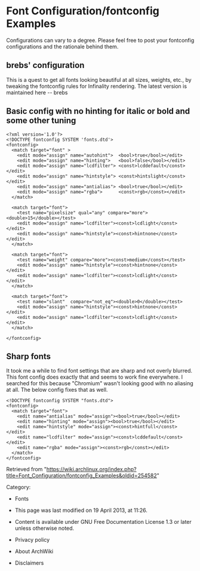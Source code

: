 Font Configuration/fontconfig Examples
======================================

Configurations can vary to a degree. Please feel free to post your
fontconfig configurations and the rationale behind them.

brebs' configuration
--------------------

This is a quest to get all fonts looking beautiful at all sizes,
weights, etc., by tweaking the fontconfig rules for Infinality
rendering. The latest version is maintained here -- brebs

Basic config with no hinting for italic or bold and some other tuning
---------------------------------------------------------------------

    <?xml version='1.0'?>
    <!DOCTYPE fontconfig SYSTEM 'fonts.dtd'>
    <fontconfig>
      <match target="font" >
        <edit mode="assign" name="autohint">  <bool>true</bool></edit>
        <edit mode="assign" name="hinting">	  <bool>false</bool></edit>
        <edit mode="assign" name="lcdfilter"> <const>lcddefault</const></edit>
        <edit mode="assign" name="hintstyle"> <const>hintslight</const></edit>
        <edit mode="assign" name="antialias"> <bool>true</bool></edit>
        <edit mode="assign" name="rgba">      <const>rgb</const></edit>
      </match>

      <match target="font">
        <test name="pixelsize" qual="any" compare="more"><double>15</double></test>
        <edit mode="assign" name="lcdfilter"><const>lcdlight</const></edit>
        <edit mode="assign" name="hintstyle"><const>hintnone</const></edit>
      </match>

      <match target="font">
        <test name="weight" compare="more"><const>medium</const></test>
        <edit mode="assign" name="hintstyle"><const>hintnone</const></edit>
        <edit mode="assign" name="lcdfilter"><const>lcdlight</const></edit>
      </match>

      <match target="font">
        <test name="slant"  compare="not_eq"><double>0</double></test>
        <edit mode="assign" name="hintstyle"><const>hintnone</const></edit>
        <edit mode="assign" name="lcdfilter"><const>lcdlight</const></edit>
      </match>

    </fontconfig>

Sharp fonts
-----------

It took me a while to find font settings that are sharp and not overly
blurred. This font config does exactly that and seems to work fine
everywhere. I searched for this because "Chromium" wasn't looking good
with no aliasing at all. The below config fixes that as well.

    <!DOCTYPE fontconfig SYSTEM "fonts.dtd">
    <fontconfig>
      <match target="font">
        <edit name="antialias" mode="assign"><bool>true</bool></edit>
        <edit name="hinting" mode="assign"><bool>true</bool></edit>
        <edit name="hintstyle" mode="assign"><const>hintfull</const></edit>
        <edit name="lcdfilter" mode="assign"><const>lcddefault</const></edit>
        <edit name="rgba" mode="assign"><const>rgb</const></edit>
      </match>
    </fontconfig>

Retrieved from
"https://wiki.archlinux.org/index.php?title=Font_Configuration/fontconfig_Examples&oldid=254582"

Category:

-   Fonts

-   This page was last modified on 19 April 2013, at 11:26.
-   Content is available under GNU Free Documentation License 1.3 or
    later unless otherwise noted.
-   Privacy policy
-   About ArchWiki
-   Disclaimers
